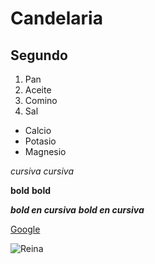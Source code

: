 # Candelaria
## Segundo

1. Pan
1. Aceite
1. Comino 
1. Sal

- Calcio
- Potasio
- Magnesio

_cursiva_ 
*cursiva*

__bold__
**bold**

__*bold en cursiva*__
**_bold en cursiva_**

[Google](https://www.google.com/)

![Reina](https://cdn.redcanina.es/wp-content/uploads/2021/05/24105907/perro-salchicha.jpg) 


